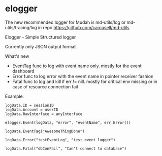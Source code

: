 # elogger
The new recommended logger for Mudah is md-utils/log or md-utils/tracing/log in repo https://github.com/carousell/md-utils


Elogger - Simple Structured logger

Currently only JSON output format

What's new

* EventTag func to log with event name only. mostly for the event dashboard
* Error func to log error with the event name in pointer receiver fashion
* Fatal func to log and kill if err != nill. mostly for critical env missing or in case of resource connection fail

Example:
```var logData elogger.StructuredLog
logData.ID = sessionID
logData.Account = userID
logData.RawInterface = anyInterface

elogger.Event(logData, "error", "eventName", err.Error())

logData.EventTag("AwesomeThingDone")

logData.Error("testEventLog", "test event logger")

logData.Fatal("dbConFail", "Can't connect to database")
```
